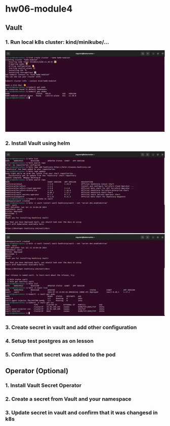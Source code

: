 # hw06-module4

## Vault

### 1. Run local k8s cluster: kind/minikube/...
![alt text](<screenshots/1/Знімок екрана з 2024-07-13 14-59-45.png>)


### 2. Install Vault using helm
![alt text](<screenshots/2/Знімок екрана з 2024-07-13 17-07-56.png>)
![alt text](<screenshots/2/Знімок екрана з 2024-07-13 17-08-08.png>)


### 3. Create secret in vault and add other configuration
### 4. Setup test postgres as on lesson
### 5. Confirm that secret was added to the pod


## Operator (Optional)

### 1. Install Vault Secret Operator
### 2. Create a secret from Vault and your namespace
### 3. Update secret in vault and confirm that it was changesd in k8s